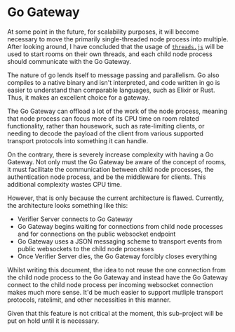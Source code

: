 # Go Gateway

At some point in the future, for scalability purposes, it will become necessary to move the primarily single-threaded node process into multiple.
After looking around, I have concluded that the usage of [`threads.js`](https://www.npmjs.com/package/threads) will be used to start
rooms on their own threads, and each child node process should communicate with the Go Gateway.

The nature of go lends itself to message passing and parallelism. Go also compiles to a native binary and isn't interpreted, and code
written in go is easier to understand than comparable languages, such as Elixir or Rust. Thus, it makes an excellent choice for a gateway.

The Go Gateway can offload a lot of the work of the node process, meaning that node process can focus more of its CPU time on room related
functionality, rather than housework, such as rate-limiting clients, or needing to decode the payload of the client from various supported
transport protocols into something it can handle.

On the contrary, there is severely increase complexity with having a Go Gateway. Not only must the Go Gateway be aware of the concept of
rooms, it must facilitate the communication between child node processes, the authentication node process, and be the middleware for
clients. This additional complexity wastes CPU time.

However, that is only because the current architecture is flawed. Currently, the architecture looks something like this:

- Verifier Server connects to Go Gateway
- Go Gateway begins waiting for connections from child node processes and for connections on the public websocket endpoint
- Go Gateway uses a JSON messaging scheme to transport events from public websockets to the child node processes
- Once Verifier Server dies, the Go Gateway forcibly closes everything

Whilst writing this document, the idea to not reuse the one connection from the child node process to the Go Gateway and instead have the
Go Gateway connect to the child node process per incoming websocket connection makes much more sense. It'd be much easier to support
mutliple transport protocols, ratelimit, and other necessities in this manner.

Given that this feature is not critical at the moment, this sub-project will be put on hold until it is necessary.
